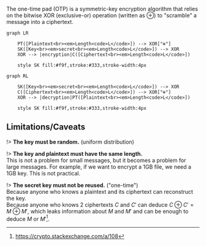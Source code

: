 The one-time pad (OTP) is a symmetric-key encryption algorithm that relies on the bitwise XOR (exclusive-or) operation (written as ⊕) to "scramble" a message into a ciphertext.

```mermaid
graph LR

    PT([Plaintext<br><em>Length<code>L</code>]) --> XOR["⊕"]
    SK([Key<br><em>secret<br><em>Length<code>L</code>]) --> XOR
    XOR --> |encryption|C([Ciphertext<br><em>Length<code>L</code>])

    style SK fill:#f9f,stroke:#333,stroke-width:4px
```

```mermaid
graph RL

    SK([Key<br><em>secret<br><em>Length<code>L</code>]) --> XOR
    C([Ciphertext<br><em>Length<code>L</code>]) --> XOR["⊕"]
    XOR --> |decryption|PT([Plaintext<br><em>Length<code>L</code>])

    style SK fill:#f9f,stroke:#333,stroke-width:4px
```

## Limitations/Caveats

!> **The key must be random.** (uniform distribution)

!> **The key and plaintext must have the same length.**\
This is not a problem for small messages, but it becomes a problem for large messages. For example, if we want to encrypt a 1GB file, we need a 1GB key. This is not practical.

!> **The secret key must not be reused.** ("one-time")\
Because anyone who knows a plaintext and its ciphertext can reconstruct the key.\
Because anyone who knows 2 ciphertexts $C$ and $C'$ can deduce $C \oplus C' = M \oplus M'$, which leaks information about $M$ and $M'$ and can be enough to deduce $M$ or $M'$[^1].

[^1]: https://crypto.stackexchange.com/a/108
